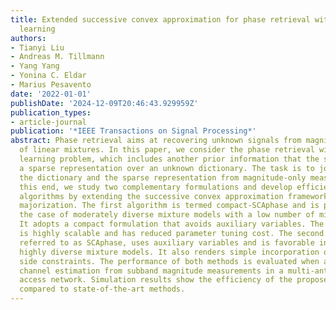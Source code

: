 ```yaml
---
title: Extended successive convex approximation for phase retrieval with dictionary
  learning
authors:
- Tianyi Liu
- Andreas M. Tillmann
- Yang Yang
- Yonina C. Eldar
- Marius Pesavento
date: '2022-01-01'
publishDate: '2024-12-09T20:46:43.929959Z'
publication_types:
- article-journal
publication: '*IEEE Transactions on Signal Processing*'
abstract: Phase retrieval aims at recovering unknown signals from magnitude measurements
  of linear mixtures. In this paper, we consider the phase retrieval with dictionary
  learning problem, which includes another prior information that the signal admits
  a sparse representation over an unknown dictionary. The task is to jointly estimate
  the dictionary and the sparse representation from magnitude-only measurements. To
  this end, we study two complementary formulations and develop efficient parallel
  algorithms by extending the successive convex approximation framework using a smooth
  majorization. The first algorithm is termed compact-SCAphase and is preferable in
  the case of moderately diverse mixture models with a low number of mixing components.
  It adopts a compact formulation that avoids auxiliary variables. The proposed algorithm
  is highly scalable and has reduced parameter tuning cost. The second algorithm,
  referred to as SCAphase, uses auxiliary variables and is favorable in the case of
  highly diverse mixture models. It also renders simple incorporation of additional
  side constraints. The performance of both methods is evaluated when applied to blind
  channel estimation from subband magnitude measurements in a multi-antenna random
  access network. Simulation results show the efficiency of the proposed techniques
  compared to state-of-the-art methods.
---
```

